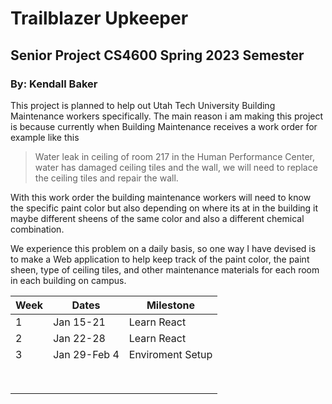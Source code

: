# Trailblazer Upkeeper

## Senior Project CS4600 Spring 2023 Semester

### By: Kendall Baker

This project is planned to help out Utah Tech University Building Maintenance workers specifically. The main reason i am making this project is because currently when Building Maintenance receives a work order for example like this
> Water leak in ceiling of room 217 in the Human Performance Center, water has damaged ceiling tiles and the wall, we will need to replace the ceiling tiles and repair the wall.

With this work order the building maintenance workers will need to know the specific paint color but also depending on where its at in the building it maybe different sheens of the same color and also a different chemical combination.

We experience this problem on a daily basis, so one way I have devised is to make a Web application to help keep track of the paint color, the paint sheen, type of ceiling tiles, and other maintenance materials for each room in each building on campus.


|Week|Dates|Milestone|
|------|------|---|
| 1 |Jan 15-21 |Learn React |
|2|Jan 22-28|Learn React|
| 3|Jan 29-Feb 4 |Enviroment Setup |
||||
|  | | |
||||
|  | | |
||||
|  | | |
||||
|  | | |

